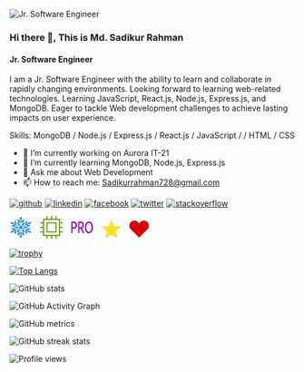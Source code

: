 ![Jr. Software Engineer](https://scontent.fdac31-1.fna.fbcdn.net/v/t39.30808-6/283144873_3333621933537011_5126412580735921510_n.jpg?stp=dst-jpg_s960x960&_nc_cat=108&ccb=1-7&_nc_sid=e3f864&_nc_eui2=AeEDTJwPhcDDMmg5bhXWw5EoohiqLTlcB-yiGKotOVwH7LPxCtIotmTELx4NuN7ELx3ATADUAA7fiq5y0fCemyHJ&_nc_ohc=0yj_7FRHnQkAX9g4QeE&_nc_ht=scontent.fdac31-1.fna&oh=00_AT9HY32Fcv1V4tahcZwtFhKdCo7PF2RBeJ-8nz-wdJRYww&oe=62B26A6C)
### Hi there 👋, This is Md. Sadikur Rahman
#### Jr. Software Engineer


I am a Jr. Software Engineer with the ability to learn and collaborate in rapidly changing environments. Looking forward to learning web-related technologies. Learning JavaScript, React.js, Node.js, Express.js, and MongoDB. Eager to tackle Web development challenges to achieve lasting impacts on user experience.

Skills:  MongoDB / Node.js / Express.js / React.js / JavaScript / / HTML / CSS

- 🔭 I’m currently working on Aurora IT-21 
- 🌱 I’m currently learning MongoDB, Node.js, Express.js 
- 💬 Ask me about Web Development 
- 📫 How to reach me: Sadikurrahman728@gmail.com 


[<img src='https://cdn.jsdelivr.net/npm/simple-icons@3.0.1/icons/github.svg' alt='github' height='40'>](https://github.com/Sadik182)  [<img src='https://cdn.jsdelivr.net/npm/simple-icons@3.0.1/icons/linkedin.svg' alt='linkedin' height='40'>](https://www.linkedin.com/in/sadik182/)  [<img src='https://cdn.jsdelivr.net/npm/simple-icons@3.0.1/icons/facebook.svg' alt='facebook' height='40'>](https://www.facebook.com/https://www.facebook.com/Sadik1820/)  [<img src='https://cdn.jsdelivr.net/npm/simple-icons@3.0.1/icons/twitter.svg' alt='twitter' height='40'>](https://twitter.com/MdSadik04293114)  [<img src='https://cdn.jsdelivr.net/npm/simple-icons@3.0.1/icons/stackoverflow.svg' alt='stackoverflow' height='40'>](https://stackoverflow.com/users/16842003)  

<a href='https://archiveprogram.github.com/'><img src='https://raw.githubusercontent.com/acervenky/animated-github-badges/master/assets/acbadge.gif' width='40' height='40'></a> <a href='https://docs.github.com/en/developers'><img src='https://raw.githubusercontent.com/acervenky/animated-github-badges/master/assets/devbadge.gif' width='40' height='40'></a> <a href='https://github.com/pricing'><img src='https://raw.githubusercontent.com/acervenky/animated-github-badges/master/assets/pro.gif' width='40' height='40'></a> <a href='https://stars.github.com/'><img src='https://raw.githubusercontent.com/acervenky/animated-github-badges/master/assets/starbadge.gif' width='35' height='35'></a> <a href='https://docs.github.com/en/github/supporting-the-open-source-community-with-github-sponsors'><img src='https://raw.githubusercontent.com/acervenky/animated-github-badges/master/assets/sponsorbadge.gif' width='35' height='35'></a> 

[![trophy](https://github-profile-trophy.vercel.app/?username=Sadik182)](https://github.com/ryo-ma/github-profile-trophy)

[![Top Langs](https://github-readme-stats.vercel.app/api/top-langs/?username=Sadik182)](https://github.com/anuraghazra/github-readme-stats)

![GitHub stats](https://github-readme-stats.vercel.app/api?username=Sadik182&show_icons=true&count_private=true)  

![GitHub Activity Graph](https://activity-graph.herokuapp.com/graph?username=Sadik182)  

![GitHub metrics](https://metrics.lecoq.io/Sadik182)  

![GitHub streak stats](https://github-readme-streak-stats.herokuapp.com/?user=Sadik182)  

![Profile views](https://gpvc.arturio.dev/Sadik182)  
